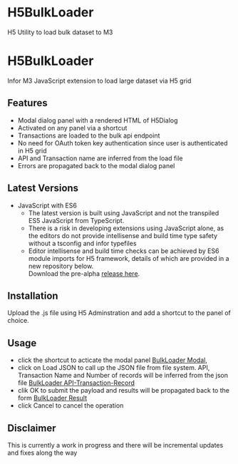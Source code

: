 # H5BulkLoader
H5 Utility to load bulk dataset to M3 

# H5BulkLoader 
Infor M3 JavaScript extension to load large dataset via H5 grid

## Features
* Modal dialog panel with a rendered HTML of H5Dialog
* Activated on any panel via a shortcut
* Transactions are loaded to the bulk api endpoint
* No need for OAuth token key authentication since user is authenticated in H5 grid
* API and Transaction name are inferred from the load file
* Errors are propagated back to the modal dialog panel

## Latest Versions
* JavaScript with ES6
  * The latest version is built using JavaScript and not the transpiled ES5 JavaScript from TypeScript.
  * There is a risk in developing extensions using JavaScript alone, as the editors do not provide intellisense and build time type safety without a tsconfig and infor typefiles
  * Editor intellisense and build time checks can be achieved by ES6 module imports for H5 framework, details of which are provided in a new repository below.  
	Download the pre-alpha [release here][1].

## Installation
Upload the .js file using H5 Adminstration and add a shortcut to the panel of choice.

## Usage
 
* click the shortcut to acticate the modal panel [BulkLoader Modal](https://user-images.githubusercontent.com/13961736/190909720-d60573d2-bdaf-4cbd-8187-c0f17da9182d.JPG), 
* click on Load JSON to call up the JSON file from file system. API, Transaction Name and Number of records will be inferred from the json file [BulkLoader API-Transaction-Record](https://user-images.githubusercontent.com/13961736/190910769-deda8916-b2dc-447a-ab3c-7fe185646fb9.JPG)
* clik OK to submit the payload and results will be propagated back to the form [BulkLoader Result](https://user-images.githubusercontent.com/13961736/190910890-298affa8-3e52-4829-8b7b-baeb6ece8b6d.JPG)
* click Cancel to cancel the operation



## Disclaimer
This is currently a work in progress and there will be incremental updates and fixes along the way

  [1]: https://github.com/vineethbabuR/H5Framework
